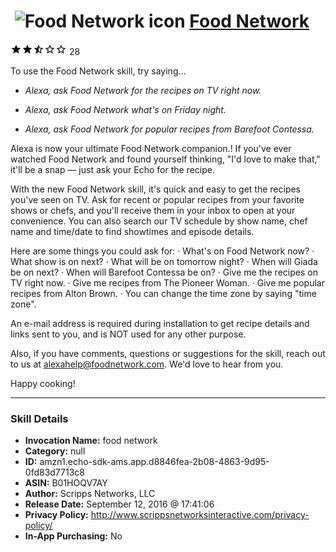# &nbsp;<img src="skill_icon" alt="Food Network icon" width="36"> [Food Network](http://alexa.amazon.com/#skills/amzn1.echo-sdk-ams.app.d8846fea-2b08-4863-9d95-0fd83d7713c8)
![2.5 stars](../../images/ic_star_black_18dp_1x.png)![2.5 stars](../../images/ic_star_black_18dp_1x.png)![2.5 stars](../../images/ic_star_half_black_18dp_1x.png)![2.5 stars](../../images/ic_star_border_black_18dp_1x.png)![2.5 stars](../../images/ic_star_border_black_18dp_1x.png) 28

To use the Food Network skill, try saying...

* *Alexa, ask Food Network for the recipes on TV right now.*

* *Alexa, ask Food Network what's on Friday night.*

* *Alexa, ask Food Network for popular recipes from Barefoot Contessa.*

Alexa is now your ultimate Food Network companion.! If you've ever watched Food Network and found yourself thinking, "I'd love to make that," it'll be a snap — just ask your Echo for the recipe.

With the new Food Network skill, it's quick and easy to get the recipes you've seen on TV. Ask for recent or popular recipes from your favorite shows or chefs, and you'll receive them in your inbox to open at your convenience. You can also search our TV schedule by show name, chef name and time/date to find showtimes and episode details.

Here are some things you could ask for:
· What's on Food Network now?
· What show is on next?
· What will be on tomorrow night?
· When will Giada be on next?
· When will Barefoot Contessa be on?
· Give me the recipes on TV right now.
· Give me recipes from The Pioneer Woman.
· Give me popular recipes from Alton Brown.
· You can change the time zone by saying "time zone".

An e-mail address is required during installation to get recipe details and links sent to you, and is NOT used for any other purpose.

Also, if you have comments, questions or suggestions for the skill, reach out to us at alexahelp@foodnetwork.com. We'd love to hear from you.

Happy cooking!

***

### Skill Details

* **Invocation Name:** food network
* **Category:** null
* **ID:** amzn1.echo-sdk-ams.app.d8846fea-2b08-4863-9d95-0fd83d7713c8
* **ASIN:** B01HOQV7AY
* **Author:** Scripps Networks, LLC
* **Release Date:** September 12, 2016 @ 17:41:06
* **Privacy Policy:** http://www.scrippsnetworksinteractive.com/privacy-policy/
* **In-App Purchasing:** No
